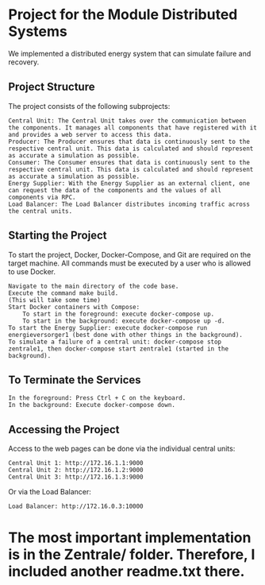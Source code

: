 # Project for the Module Distributed Systems

We implemented a distributed energy system  that can simulate failure and recovery.

## Project Structure
The project consists of the following subprojects:

    Central Unit: The Central Unit takes over the communication between the components. It manages all components that have registered with it and provides a web server to access this data.
    Producer: The Producer ensures that data is continuously sent to the respective central unit. This data is calculated and should represent as accurate a simulation as possible.
    Consumer: The Consumer ensures that data is continuously sent to the respective central unit. This data is calculated and should represent as accurate a simulation as possible.
    Energy Supplier: With the Energy Supplier as an external client, one can request the data of the components and the values of all components via RPC.
    Load Balancer: The Load Balancer distributes incoming traffic across the central units.

## Starting the Project
To start the project, Docker, Docker-Compose, and Git are required on the target machine. All commands must be executed by a user who is allowed to use Docker.

    Navigate to the main directory of the code base.
    Execute the command make build.
    (This will take some time)
    Start Docker containers with Compose:
        To start in the foreground: execute docker-compose up.
        To start in the background: execute docker-compose up -d.
    To start the Energy Supplier: execute docker-compose run energieversorger1 (best done with other things in the background).
    To simulate a failure of a central unit: docker-compose stop zentrale1, then docker-compose start zentrale1 (started in the background).

## To Terminate the Services

    In the foreground: Press Ctrl + C on the keyboard.
    In the background: Execute docker-compose down.

## Accessing the Project
Access to the web pages can be done via the individual central units:

    Central Unit 1: http://172.16.1.1:9000
    Central Unit 2: http://172.16.1.2:9000
    Central Unit 3: http://172.16.1.3:9000

Or via the Load Balancer:

    Load Balancer: http://172.16.0.3:10000

# The most important implementation is in the Zentrale/ folder. Therefore, I included another readme.txt there.
